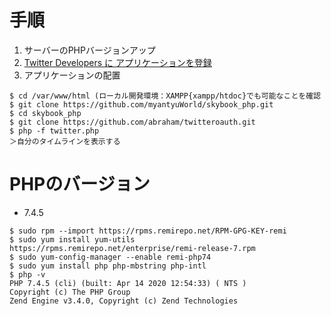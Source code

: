 # 手順
1. サーバーのPHPバージョンアップ
1. [Twitter Developers に アプリケーションを登録](https://developer.twitter.com/en)
1. アプリケーションの配置
```
$ cd /var/www/html (ローカル開発環境：XAMPP{xampp/htdoc}でも可能なことを確認
$ git clone https://github.com/myantyuWorld/skybook_php.git
$ cd skybook_php
$ git clone https://github.com/abraham/twitteroauth.git
$ php -f twitter.php
＞自分のタイムラインを表示する

```

# PHPのバージョン
* 7.4.5
```
$ sudo rpm --import https://rpms.remirepo.net/RPM-GPG-KEY-remi
$ sudo yum install yum-utils https://rpms.remirepo.net/enterprise/remi-release-7.rpm
$ sudo yum-config-manager --enable remi-php74
$ sudo yum install php php-mbstring php-intl
$ php -v
PHP 7.4.5 (cli) (built: Apr 14 2020 12:54:33) ( NTS )
Copyright (c) The PHP Group
Zend Engine v3.4.0, Copyright (c) Zend Technologies
```
